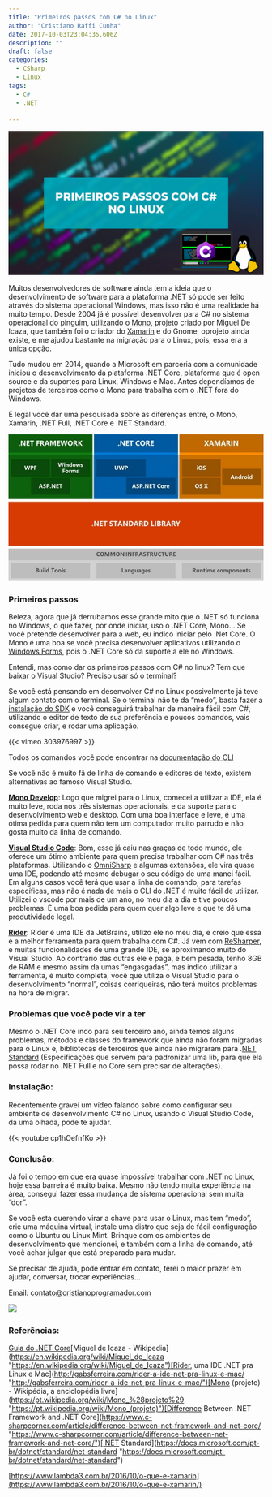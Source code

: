 ```yaml
---
title: "Primeiros passos com C# no Linux"
author: "Cristiano Raffi Cunha"
date: 2017-10-03T23:04:35.606Z
description: ""
draft: false
categories:
  - CSharp
  - Linux
tags:
  - C#
  - .NET

---
```


![](./images/capa.png)

Muitos desenvolvedores de software ainda tem a ideia que o desenvolvimento de software para a plataforma .NET só pode ser feito através do sistema operacional Windows, mas isso não é uma realidade há muito tempo. Desde 2004 já é possível desenvolver para C# no sistema operacional do pinguim, utilizando o [Mono](https://www.mono-project.com/), projeto criado por Miguel De Icaza, que também foi o criador do [Xamarin](https://www.lambda3.com.br/2016/10/o-que-e-xamarin/) e do Gnome, oprojeto ainda existe, e me ajudou bastante na migração para o Linux, pois, essa era a única opção.

Tudo mudou em 2014, quando a Microsoft em parceria com a comunidade iniciou o desenvolvimento da plataforma .NET Core, plataforma que é open source e da suportes para Linux, Windows e Mac. Antes dependíamos de projetos de terceiros como o Mono para trabalha com o .NET fora do Windows.

É legal você dar uma pesquisada sobre as diferenças entre, o Mono, Xamarin, .NET Full, .NET Core e .NET Standard.

![](./images/2018-12-02_primeiros-passos-com-c-sharp-no-linux_1.jpg#center)

### Primeiros passos

Beleza, agora que já derrubamos esse grande mito que o .NET só funciona no Windows, o que fazer, por onde iniciar, uso o .NET Core, Mono…
Se você pretende desenvolver para a web, eu indico iniciar pelo .Net Core. O Mono é uma boa se você precisa desenvolver aplicativos utilizando o [Windows Forms](https://docs.microsoft.com/pt-br/dotnet/framework/winforms/), pois o .NET Core só da suporte a ele no Windows.

Entendi, mas como dar os primeiros passos com C# no linux? Tem que baixar o Visual Studio? Preciso usar só o terminal?

Se você está pensando em desenvolver C# no Linux possivelmente já teve algum contato com o terminal. Se o terminal não te da “medo”, basta fazer a [instalação do SDK](https://dotnet.microsoft.com/download) e você conseguirá trabalhar de maneira fácil com C#, utilizando o editor de texto de sua preferência e poucos comandos, vais consegue criar, e rodar uma aplicação.

{{< vimeo 303976997 >}}


Todos os comandos você pode encontrar na [documentação do CLI](https://docs.microsoft.com/pt-br/dotnet/core/tools/?tabs=netcore2x)

Se você não é muito fã de linha de comando e editores de texto, existem alternativas ao famoso Visual Studio.

[**Mono Develop**](https://www.monodevelop.com/): Logo que migrei para o Linux, comecei a utilizar a IDE, ela é muito leve, roda nos três sistemas operacionais, e da suporte para o desenvolvimento web e desktop. Com uma boa interface e leve, é uma ótima pedida para quem não tem um computador muito parrudo e não gosta muito da linha de comando.

[**Visual Studio Code**](https://code.visualstudio.com/): Bom, esse já caiu nas graças de todo mundo, ele oferece um ótimo ambiente para quem precisa trabalhar com C# nas três plataformas. Utilizando o [OmniSharp](https://www.omnisharp.net/) e algumas extensões, ele vira quase uma IDE, podendo até mesmo debugar o seu código de uma manei fácil. Em alguns casos você terá que usar a linha de comando, para tarefas específicas, mas não é nada de mais o CLI do .NET é muito fácil de utilizar. Utilizei o vscode por mais de um ano, no meu dia a dia e tive poucos problemas. É uma boa pedida para quem quer algo leve e que te dê uma produtividade legal.

[**Rider**](https://www.jetbrains.com/rider/): Rider é uma IDE da JetBrains, utilizo ele no meu dia, e creio que essa é a melhor ferramenta para quem trabalha com C#. Já vem com [ReSharper](https://www.jetbrains.com/resharper/), e muitas funcionalidades de uma grande IDE, se aproximando muito do Visual Studio. Ao contrário das outras ele é paga, e bem pesada, tenho 8GB de RAM e mesmo assim da umas “engasgadas”, mas indico utilizar a ferramenta, é muito completa, você que utiliza o Visual Studio para o desenvolvimento “normal”, coisas corriqueiras, não terá muitos problemas na hora de migrar.

### Problemas que você pode vir a ter

Mesmo o .NET Core indo para seu terceiro ano, ainda temos alguns problemas, métodos e classes do framework que ainda não foram migradas para o Linux e, bibliotecas de terceiros que ainda não migraram para .[NET Standard](https://docs.microsoft.com/pt-br/dotnet/standard/net-standard) (Especificações que servem para padronizar uma lib, para que ela possa rodar no .NET Full e no Core sem precisar de alterações).

### Instalação:

Recentemente gravei um vídeo falando sobre como configurar seu ambiente de desenvolvimento C# no Linux, usando o Visual Studio Code, da uma olhada, pode te ajudar.

{{< youtube cp1hOefnfKo >}}


### Conclusão:

Já foi o tempo em que era quase impossível trabalhar com .NET no Linux, hoje essa barreira é muito baixa. Mesmo não tendo muita experiência na área, consegui fazer essa mudança de sistema operacional sem muita “dor”.

Se você esta querendo virar a chave para usar o Linux, mas tem “medo”, crie uma máquina virtual, instale uma distro que seja de fácil configuração como o Ubuntu ou Linux Mint. Brinque com os ambientes de desenvolvimento que mencionei, e também com a linha de comando, até você achar julgar que está preparado para mudar.

Se precisar de ajuda, pode entrar em contato, terei o maior prazer em ajudar, conversar, trocar experiências…

Email: [contato@cristianoprogramador.com](mailto:contato@cristianoprogramador.com)

![](/post/img/2018-12-02_primeiros-passos-com-c-sharp-no-linux_2.gif#layoutTextWidth)

### Referências:

[Guia do .NET Core](https://docs.microsoft.com/pt-br/dotnet/core/ "https://docs.microsoft.com/pt-br/dotnet/core/")[Miguel de Icaza - Wikipedia](https://en.wikipedia.org/wiki/Miguel_de_Icaza "https://en.wikipedia.org/wiki/Miguel_de_Icaza")[Rider, uma IDE .NET pra Linux e Mac](http://gabsferreira.com/rider-a-ide-net-pra-linux-e-mac/ "http://gabsferreira.com/rider-a-ide-net-pra-linux-e-mac/")[Mono (projeto) - Wikipédia, a enciclopédia livre](https://pt.wikipedia.org/wiki/Mono_%28projeto%29 "https://pt.wikipedia.org/wiki/Mono_(projeto)")[Difference Between .NET Framework and .NET Core](https://www.c-sharpcorner.com/article/difference-between-net-framework-and-net-core/ "https://www.c-sharpcorner.com/article/difference-between-net-framework-and-net-core/")[.NET Standard](https://docs.microsoft.com/pt-br/dotnet/standard/net-standard "https://docs.microsoft.com/pt-br/dotnet/standard/net-standard")

[https://www.lambda3.com.br/2016/10/o-que-e-xamarin](https://www.lambda3.com.br/2016/10/o-que-e-xamarin/)
